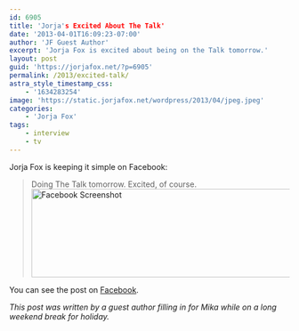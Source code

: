 ```yaml
---
id: 6905
title: 'Jorja's Excited About The Talk'
date: '2013-04-01T16:09:23-07:00'
author: 'JF Guest Author'
excerpt: 'Jorja Fox is excited about being on the Talk tomorrow.'
layout: post
guid: 'https://jorjafox.net/?p=6905'
permalink: /2013/excited-talk/
astra_style_timestamp_css:
    - '1634283254'
image: 'https://static.jorjafox.net/wordpress/2013/04/jpeg.jpeg'
categories:
    - 'Jorja Fox'
tags:
    - interview
    - tv
---
```


Jorja Fox is keeping it simple on Facebook:
<blockquote>Doing The Talk tomorrow. Excited, of course.
<a href="https://www.facebook.com/jorja.fox.545/posts/275523395915707"><img class="size-full wp-image-6906 aligncenter" alt="Facebook Screenshot" src="//static.jorjafox.net/wordpress/2013/04/facebook.jpg" width="578" height="159" /></a></blockquote>
You can see the post on <a href="https://www.facebook.com/jorja.fox.545/posts/275523395915707">Facebook</a>.

<em>This post was written by a guest author filling in for Mika while on a long weekend break for holiday.</em>
